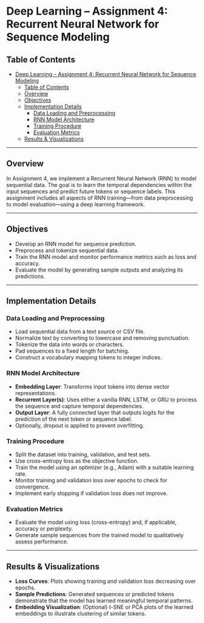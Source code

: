 # Deep Learning – Assignment 4: Recurrent Neural Network for Sequence Modeling

## Table of Contents
- [Deep Learning – Assignment 4: Recurrent Neural Network for Sequence Modeling](#deep-learning--assignment-4-recurrent-neural-network-for-sequence-modeling)
  - [Table of Contents](#table-of-contents)
  - [Overview](#overview)
  - [Objectives](#objectives)
  - [Implementation Details](#implementation-details)
    - [Data Loading and Preprocessing](#data-loading-and-preprocessing)
    - [RNN Model Architecture](#rnn-model-architecture)
    - [Training Procedure](#training-procedure)
    - [Evaluation Metrics](#evaluation-metrics)
  - [Results \& Visualizations](#results--visualizations)

---

## Overview
In Assignment 4, we implement a Recurrent Neural Network (RNN) to model sequential data. The goal is to learn the temporal dependencies within the input sequences and predict future tokens or sequence labels. This assignment includes all aspects of RNN training—from data preprocessing to model evaluation—using a deep learning framework.

---

## Objectives
- Develop an RNN model for sequence prediction.
- Preprocess and tokenize sequential data.
- Train the RNN model and monitor performance metrics such as loss and accuracy.
- Evaluate the model by generating sample outputs and analyzing its predictions.

---

## Implementation Details

### Data Loading and Preprocessing
- Load sequential data from a text source or CSV file.
- Normalize text by converting to lowercase and removing punctuation.
- Tokenize the data into words or characters.
- Pad sequences to a fixed length for batching.
- Construct a vocabulary mapping tokens to integer indices.

### RNN Model Architecture
- **Embedding Layer**: Transforms input tokens into dense vector representations.
- **Recurrent Layer(s)**: Uses either a vanilla RNN, LSTM, or GRU to process the sequence and capture temporal dependencies.
- **Output Layer**: A fully connected layer that outputs logits for the prediction of the next token or sequence label.
- Optionally, dropout is applied to prevent overfitting.

### Training Procedure
- Split the dataset into training, validation, and test sets.
- Use cross-entropy loss as the objective function.
- Train the model using an optimizer (e.g., Adam) with a suitable learning rate.
- Monitor training and validation loss over epochs to check for convergence.
- Implement early stopping if validation loss does not improve.

### Evaluation Metrics
- Evaluate the model using loss (cross-entropy) and, if applicable, accuracy or perplexity.
- Generate sample sequences from the trained model to qualitatively assess performance.

---

## Results & Visualizations
- **Loss Curves**: Plots showing training and validation loss decreasing over epochs.
- **Sample Predictions**: Generated sequences or predicted tokens demonstrate that the model has learned meaningful temporal patterns.
- **Embedding Visualization**: (Optional) t-SNE or PCA plots of the learned embeddings to illustrate clustering of similar tokens.